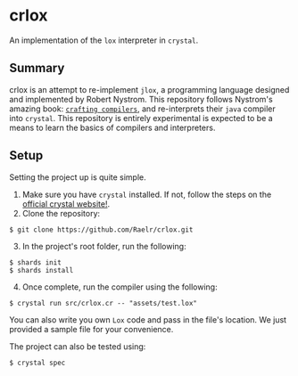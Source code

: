 # crlox

An implementation of the `lox` interpreter in `crystal`. 

## Summary

crlox is an attempt to re-implement `jlox`, a programming language designed and implemented by Robert Nystrom. This repository follows Nystrom's amazing book: [`crafting compilers`](https://craftinginterpreters.com/), and re-interprets their `java` compiler into `crystal`. This repository is entirely experimental is expected to be a means to learn the basics of compilers and interpreters. 

## Setup

Setting the project up is quite simple. 

1. Make sure you have `crystal` installed. If not, follow the steps on the [official crystal website!](https://crystal-lang.org/reference/getting_started/index.html). 
2. Clone the repository:
  ```
  $ git clone https://github.com/Raelr/crlox.git 
  ```
3. In the project's root folder, run the following:
  ```
  $ shards init
  $ shards install
  ```
4. Once complete, run the compiler using the following:
  ```
  $ crystal run src/crlox.cr -- "assets/test.lox"
  ```
  You can also write you own `Lox` code and pass in the file's location. We just provided a sample file for your convenience. 
  
  The project can also be tested using:
  ```
  $ crystal spec
  ```

